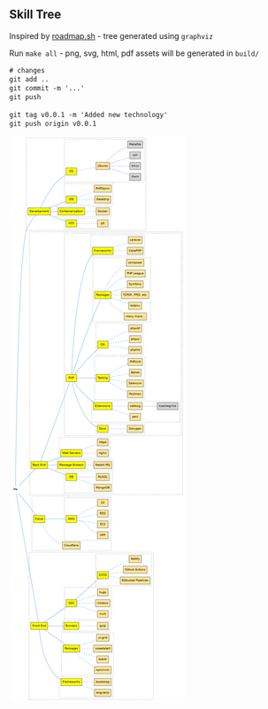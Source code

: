 ## Skill Tree

Inspired by [roadmap.sh](https://github.com/kamranahmedse/developer-roadmap#introduction) - tree generated using `graphviz`

Run `make all` - png, svg, html, pdf assets will be generated in `build/`

```shell
# changes
git add ..
git commit -m '...'
git push

git tag v0.0.1 -m 'Added new technology'
git push origin v0.0.1
```

![skills](/.github/img/skills.png)
